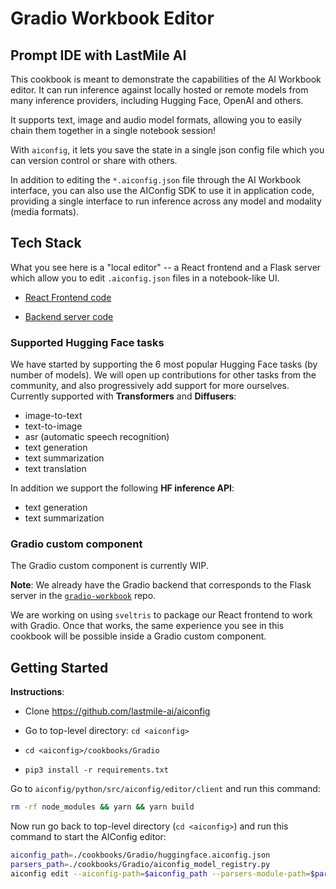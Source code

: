 # Gradio Workbook Editor

## Prompt IDE with LastMile AI

This cookbook is meant to demonstrate the capabilities of the AI Workbook editor. It can run inference against locally hosted or remote models from many inference providers, including Hugging Face, OpenAI and others.

It supports text, image and audio model formats, allowing you to easily chain them together in a single notebook session!

With `aiconfig`, it lets you save the state in a single json config file which you can version control or share with others.

In addition to editing the `*.aiconfig.json` file through the AI Workbook interface, you can also use the AIConfig SDK to use it in application code, providing a single interface to run inference across any model and modality (media formats).

## Tech Stack

What you see here is a "local editor" -- a React frontend and a Flask server which allow you to edit `.aiconfig.json` files in a notebook-like UI.

- [React Frontend code](https://github.com/lastmile-ai/aiconfig/tree/main/python/src/aiconfig/editor/client)

- [Backend server code](https://github.com/lastmile-ai/aiconfig/tree/main/python/src/aiconfig/editor/server)

### Supported Hugging Face tasks

We have started by supporting the 6 most popular Hugging Face tasks (by number of models). We will open up contributions for other tasks from the community, and also progressively add support for more ourselves. Currently supported with **Transformers** and **Diffusers**:

- image-to-text
- text-to-image
- asr (automatic speech recognition)
- text generation
- text summarization
- text translation

In addition we support the following **HF inference API**:

- text generation
- text summarization

### Gradio custom component

The Gradio custom component is currently WIP.

**Note**: We already have the Gradio backend that corresponds to the Flask server in the [`gradio-workbook`](https://github.com/lastmile-ai/gradio-workbook) repo.

We are working on using `sveltris` to package our React frontend to work with Gradio. Once that works, the same experience you see in this cookbook will be possible inside a Gradio custom component.

## Getting Started

**Instructions**:

- Clone https://github.com/lastmile-ai/aiconfig
- Go to top-level directory: `cd <aiconfig>`

- `cd <aiconfig>/cookbooks/Gradio`

- `pip3 install -r requirements.txt`

Go to `aiconfig/python/src/aiconfig/editor/client` and run this command:

```bash
rm -rf node_modules && yarn && yarn build
```

Now run go back to top-level directory (`cd <aiconfig>`) and run this command to start the AIConfig editor:

```bash
aiconfig_path=./cookbooks/Gradio/huggingface.aiconfig.json
parsers_path=./cookbooks/Gradio/aiconfig_model_registry.py
aiconfig edit --aiconfig-path=$aiconfig_path --parsers-module-path=$parsers_path
```

